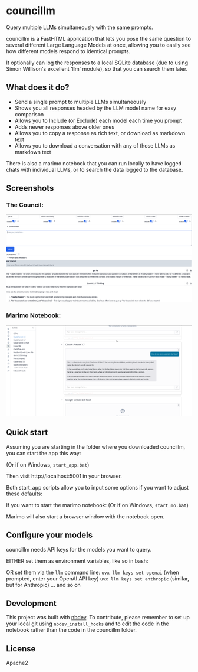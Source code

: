 # councillm

Query multiple LLMs simultaneously with the same prompts.

councillm is a FastHTML application that lets you pose the same question to several different Large Language Models at once, allowing you to easily see how different models respond to identical prompts.

It optionally can log the responses to a local SQLite database (due to using Simon Willison's excellent 'llm' module), so that you can search them later.

## What does it do?

- Send a single prompt to multiple LLMs simultaneously
- Shows you all responses headed by the LLM model name for easy comparison
- Allows you to Include (or Exclude) each model each time you prompt
- Adds newer responses above older ones
- Allows you to copy a response as rich text, or download as markdown text
- Allows you to download a conversation with any of those LLMs as markdown text

There is also a marimo notebook that you can run locally to have logged chats with individual LLMs, or to search the data logged to the database.

## Screenshots

### The Council:
![CounciLLM interface showing multiple LLM responses in parallel](screenshots/CounciLLM.png)

### Marimo Notebook:
![Marimo notebook interface for chatting with individual LLMs](screenshots/multichat.png)

## Quick start

Assuming you are starting in the folder where you downloaded councillm, you can start the app this way:

(Or if on Windows, `start_app.bat`)

Then visit http://localhost:5001 in your browser.

Both start_app scripts allow you to input some options if you want to adjust these defaults:


If you want to start the marimo notebook:
(Or if on Windows, `start_mo.bat`)

Marimo will also start a browser window with the notebook open.


## Configure your models

councillm needs API keys for the models you want to query.

EITHER set them as environment variables, like so in bash:


OR set them via the `llm` command line:
`uvx llm keys set openai`
(when prompted, enter your OpenAI API key)
`uvx llm keys set anthropic`
(similar, but for Anthropic)
... and so on

## Development

This project was built with [nbdev](https://nbdev.fast.ai/). To contribute, please remember to set up your local git using `nbdev_install_hooks` and to edit the code in the notebook rather than the code in the councillm folder.

## License

Apache2


